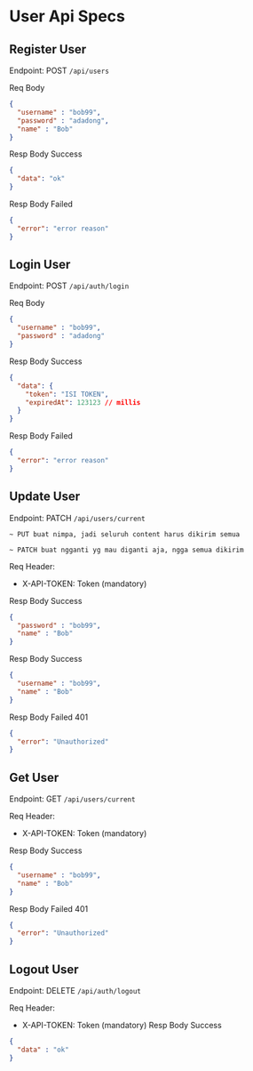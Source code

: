 # User Api Specs

## Register User
Endpoint: POST ``/api/users``

Req Body
```json
{
  "username" : "bob99",
  "password" : "adadong",
  "name" : "Bob"
}
```

Resp Body Success
```json
{
  "data": "ok"
}
```

Resp Body Failed
```json
{
  "error": "error reason"
}
```


## Login User
Endpoint: POST ``/api/auth/login``

Req Body
```json
{
  "username" : "bob99",
  "password" : "adadong"
}
```

Resp Body Success
```json
{
  "data": {
    "token": "ISI TOKEN",
    "expiredAt": 123123 // millis
  }
}
```

Resp Body Failed
```json
{
  "error": "error reason"
}
```



## Update User
Endpoint: PATCH ``/api/users/current``

``~ PUT buat nimpa, jadi seluruh content harus dikirim semua ``

``~ PATCH buat ngganti yg mau diganti aja, ngga semua dikirim ``

Req Header:
- X-API-TOKEN: Token (mandatory)

Resp Body Success
```json
{
  "password" : "bob99",
  "name" : "Bob"
}
```

Resp Body Success
```json
{
  "username" : "bob99",
  "name" : "Bob"
}
```

Resp Body Failed 401
```json
{
  "error": "Unauthorized"
}
```


## Get User
Endpoint: GET ``/api/users/current``

Req Header:
- X-API-TOKEN: Token (mandatory)

Resp Body Success
```json
{
  "username" : "bob99",
  "name" : "Bob"
}
```

Resp Body Failed 401
```json
{
  "error": "Unauthorized"
}
```

## Logout User
Endpoint: DELETE ``/api/auth/logout``

Req Header:
- X-API-TOKEN: Token (mandatory)
  Resp Body Success
```json
{
  "data" : "ok"
}
```